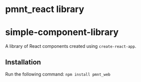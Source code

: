 # pmnt_react library 
# simple-component-library
A library of React components created using `create-react-app`.
## Installation
Run the following command:
`npm install pmnt_web`
